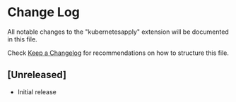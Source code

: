 # Change Log

All notable changes to the "kubernetesapply" extension will be documented in this file.

Check [Keep a Changelog](http://keepachangelog.com/) for recommendations on how to structure this file.

## [Unreleased]

- Initial release